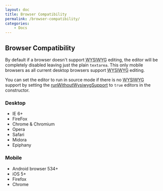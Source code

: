 ```yaml
---
layout: doc
title: Browser Compatibility
permalink: /browser-compatibility/
categories:
    - Docs
---
```


## Browser Compatibility <a id="browser-compatibility"></a>

By default if a browser doesn't support <abbr title="What You See Is What You Get">WYSIWYG</abbr> editing, the editor will be completely disabled leaving just the plain `textarea`. This only mobile browsers as all current desktop browsers support <abbr title="What You See Is What You Get">WYSIWYG</abbr> editing.

You can set the editor to run in source mode if there is no <abbr title="What You See Is What You Get">WYSIWYG</abbr> support by setting the [runWithoutWysiwygSupport](http://localhost:8080/documentation/options/#runWithoutWysiwygSupport) to `true` editors in the constructor.


### Desktop <a id="desktop"></a>

 * IE 6+
 * FireFox
 * Chrome &amp; Chromium
 * Opera
 * Safari
 * Midora
 * Epiphany


### Mobile <a id="mobile"></a>

 * Android browser 534+
 * iOS 5+
 * Firefox
 * Chrome

